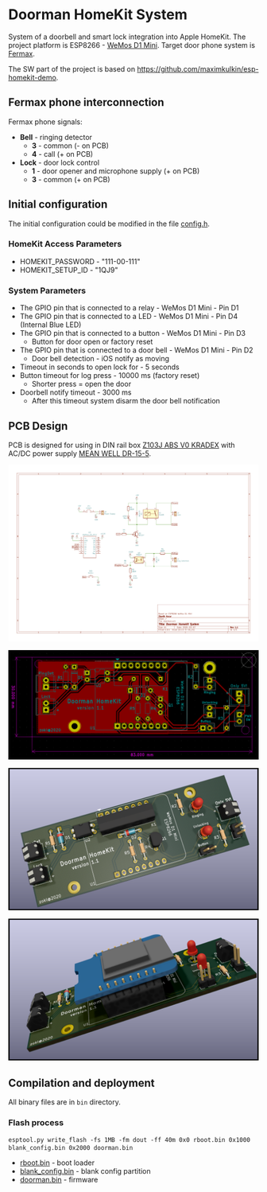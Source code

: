 # Doorman HomeKit System
System of a doorbell and smart lock integration into Apple HomeKit. The project platform is ESP8266 - [WeMos D1 Mini](https://wiki.wemos.cc/products:d1:d1_mini). Target door phone system is [Fermax](https://github.com/zokl/homekit-doorman/blob/master/doc/Fermax%20CityMax%20Universal%20%20Intercom%20Handset%20Data%20Sheet.pdf).

The SW part of the project is based on  https://github.com/maximkulkin/esp-homekit-demo.

## Fermax phone interconnection

Fermax phone signals:
* **Bell** - ringing detector
   * **3** - common (- on PCB)
   * **4** - call (+ on PCB)
* **Lock** - door lock control
   * **1** - door opener and microphone supply (+ on PCB)
   * **3** - common (+ on PCB)

## Initial configuration

The initial configuration could be modified in the file [config.h](https://github.com/zokl/homekit-doorman/blob/master/src/config.h).

### HomeKit Access Parameters

* HOMEKIT_PASSWORD - "111-00-111"
* HOMEKIT_SETUP_ID - "1QJ9"

### System Parameters

* The GPIO pin that is connected to a relay - WeMos D1 Mini - Pin D1
* The GPIO pin that is connected to a LED - WeMos D1 Mini - Pin D4 (Internal Blue LED)
* The GPIO pin that is connected to a button - WeMos D1 Mini - Pin D3
  * Button for door open or factory reset
* The GPIO pin that is connected to a door bell - WeMos D1 Mini - Pin D2
  * Door bell detection - iOS notify as moving
* Timeout in seconds to open lock for - 5 seconds
* Button timeout for log press - 10000 ms (factory reset)
  * Shorter press = open the door
* Doorbell notify timeout - 3000 ms
  * After this timeout system disarm the door bell notification


## PCB Design

PCB is designed for using in DIN rail box [Z103J ABS V0 KRADEX](https://github.com/zokl/homekit-doorman/blob/master/doc/dsh.627-099.1.pdf) with AC/DC power supply [MEAN WELL DR-15-5](https://github.com/zokl/homekit-doorman/blob/master/doc/dsh.751-263.1.pdf).

![Doorman v 1.1 - schematics](/hw/kicad_1v1/pictures/Doorman_1v1_schematics.png)

![Doorman v 1.1 - PCB](/hw/kicad_1v1/pictures/Doorman_1v1_pcb.png)

![Doorman v 1.1 - PCB render #1](/hw/kicad_1v1/pictures/Doorman_1v1_full.png)

![Doorman v 1.1 - PCB render #1](/hw/kicad_1v1/pictures/Doorman_1v1_full_module.png)

## Compilation and deployment
All binary files are in ```bin``` directory.

### Flash process

```
esptool.py write_flash -fs 1MB -fm dout -ff 40m 0x0 rboot.bin 0x1000 blank_config.bin 0x2000 doorman.bin
```

* [rboot.bin](https://github.com/zokl/homekit-doorman/blob/master/bin/rboot.bin) - boot loader
* [blank_config.bin](https://github.com/zokl/homekit-doorman/blob/master/bin/blank_config.bin) - blank config partition
* [doorman.bin](https://github.com/zokl/homekit-doorman/blob/master/bin/doorman_20200307.bin) - firmware
